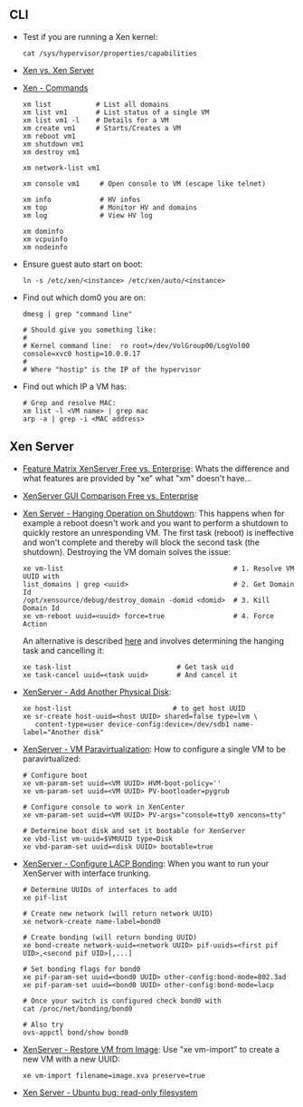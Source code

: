 ## CLI

-   Test if you are running a Xen kernel:

        cat /sys/hypervisor/properties/capabilities 

-   [Xen vs. Xen
    Server](http://virtually-a-machine.blogspot.de/2009/09/open-source-xen-vs-xenserver.html)
-   [Xen - Commands](http://www.debian-administration.org/articles/533)

        xm list           # List all domains
        xm list vm1       # List status of a single VM
        xm list vm1 -l    # Details for a VM 
        xm create vm1     # Starts/Creates a VM
        xm reboot vm1     
        xm shutdown vm1
        xm destroy vm1

        xm network-list vm1

        xm console vm1     # Open console to VM (escape like telnet)

        xm info            # HV infos
        xm top             # Monitor HV and domains
        xm log             # View HV log

        xm dominfo
        xm vcpuinfo
        xm nodeinfo

-   Ensure guest auto start on boot:

        ln -s /etc/xen/<instance> /etc/xen/auto/<instance>

-   Find out which dom0 you are on:

        dmesg | grep "command line"

        # Should give you something like:
        #
        # Kernel command line:  ro root=/dev/VolGroup00/LogVol00 console=xvc0 hostip=10.0.0.17
        #
        # Where "hostip" is the IP of the hypervisor

-   Find out which IP a VM has:

        # Grep and resolve MAC:
        xm list -l <VM name> | grep mac
        arp -a | grep -i <MAC address>

## Xen Server

-   [Feature Matrix XenServer Free vs. Enterprise](http://wiki.xensource.com/xenwiki/XCP/XenServer_Feature_Matrix):
    Whats the difference and what features are provided by "xe" what
    "xm" doesn't have...
-   [XenServer GUI Comparison Free vs. Enterprise](http://www.dabcc.com/article.aspx?id=11045)
-   [Xen Server - Hanging Operation on Shutdown](http://hafizpariabi.blogspot.com/2011/09/unable-to-shutdown-hang-vm-on-xenserver.html):
    This happens when for example a reboot doesn't work and you want to
    perform a shutdown to quickly restore an unresponding VM. The first
    task (reboot) is ineffective and won't complete and thereby will
    block the second task (the shutdown). Destroying the VM domain
    solves the issue:

        xe vm-list                                          # 1. Resolve VM UUID with 
        list_domains | grep <uuid>                          # 2. Get Domain Id
        /opt/xensource/debug/destroy_domain -domid <domid>  # 3. Kill Domain Id
        xe vm-reboot uuid=<uuid> force=true                 # 4. Force Action

    An alternative is described
    [here](http://www.crucial.com.au/blog/2011/03/11/xenserver-vmvps-will-not-shutdown-force-shutdown/)
    and involves determining the hanging task and cancelling it:

        xe task-list                          # Get task uid
        xe task-cancel uuid=<task uuid>       # And cancel it

-   [XenServer - Add Another Physical Disk](http://www.xendesktopmaster.com/how-to-add-an-additional-local-disk-to-your-xenserver-5-5-host/):

        xe host-list                         # to get host UUID
        xe sr-create host-uuid=<host UUID> shared=false type=lvm \
           content-type=user device-config:device=/dev/sdb1 name-label="Another disk"

-   [XenServer - VM Paravirtualization](http://wiki.univention.de/index.php?title=Citrix_Xen_Server):
    How to configure a single VM to be paravirtualized:

        # Configure boot
        xe vm-param-set uuid=<VM UUID> HVM-boot-policy=''
        xe vm-param-set uuid=<VM UUID> PV-bootloader=pygrub

        # Configure console to work in XenCenter
        xe vm-param-set uuid=<VM UUID> PV-args="console=tty0 xencons=tty"

        # Determine boot disk and set it bootable for XenServer
        xe vbd-list vm-uuid=$VMUUID type=Disk
        xe vbd-param-set uuid=<disk UUID> bootable=true

-   [XenServer - Configure LACP Bonding](): When you want to run your
    XenServer with interface trunking.

        # Determine UUIDs of interfaces to add
        xe pif-list

        # Create new network (will return network UUID)
        xe network-create name-label=bond0

        # Create bonding (will return bonding UUID)
        xe bond-create network-uuid=<network UUID> pif-uuids=<first pif UID>,<second pif UID>[,...]

        # Set bonding flags for bond0
        xe pif-param-set uuid=<bond0 UUID> other-config:bond-mode=802.3ad
        xe pif-param-set uuid=<bond0 UUID> other-config:bond-mode=lacp

        # Once your switch is configured check bond0 with
        cat /proc/net/bonding/bond0

        # Also try
        ovs-appctl bond/show bond0

-   [XenServer - Restore VM from Image](http://support.citrix.com/servlet/KbServlet/download/17141-102-671564/XenServer_Pool_Replication_-_Disaster_Recovery.pdf):
    Use "xe vm-import" to create a new VM with a new UUID:

        xe vm-import filename=image.xva preserve=true

-   [Xen Server - Ubuntu bug: read-only filesystem](/blkfront+barrier+empty+write+xvda+op+failed)


